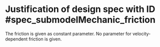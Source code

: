# Justification of design spec with ID #spec_submodelMechanic_friction

The friction is given as constant parameter. No parameter for velocity-dependent friction is given.